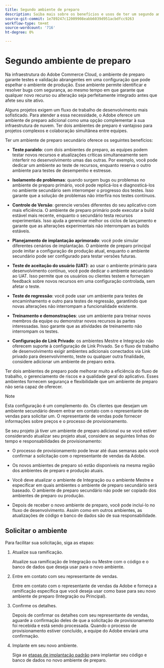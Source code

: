```yaml
---
title: Segundo ambiente de preparo
description: Saiba mais sobre os benefícios e usos de ter um segundo ambiente de preparo para testes paralelos, isolamento de problemas, controle de versão e muito mais.
source-git-commit: 1e789247c12009908eabb6039d951acbdfcc9263
workflow-type: tm+mt
source-wordcount: '716'
ht-degree: 0%

---
```


# Segundo ambiente de preparo

Na infraestrutura do Adobe Commerce Cloud, o ambiente de preparo garante testes e validação abrangentes em uma configuração que pode espelhar o ambiente de produção. Esse ambiente permite identificar e resolver bugs com segurança, ao mesmo tempo em que garante que qualquer novo recurso ou alteração seja perfeitamente integrado antes que afete seu site ativo.

Alguns projetos exigem um fluxo de trabalho de desenvolvimento mais sofisticado. Para atender a essa necessidade, o Adobe oferece um ambiente de preparo adicional como uma opção complementar à sua infraestrutura de nuvem. Ter dois ambientes de preparo é vantajoso para projetos complexos e colaboração simultânea entre equipes.

Ter um ambiente de preparo secundário oferece os seguintes benefícios:

- **Teste paralelo**: com dois ambientes de preparo, as equipes podem testar novos recursos e atualizações críticas simultaneamente sem interferir no desenvolvimento umas das outras. Por exemplo, você pode dedicar um ambiente ao teste de recursos, enquanto reserva o outro ambiente para testes de desempenho e estresse.

- **Isolamento de problemas**: quando surgem bugs ou problemas no ambiente de preparo primário, você pode replicá-los e diagnosticá-los no ambiente secundário sem interromper o progresso dos testes. Isso garante que a solução de problemas não interfira nos testes contínuos.

- **Controle de Versão**: gerencie versões diferentes do seu aplicativo com mais eficiência. O ambiente de preparo primário pode executar a build estável mais recente, enquanto o secundário testa recursos experimentais. Isso ajuda a gerenciar melhor os ciclos de lançamento e garante que as alterações experimentais não interrompam as builds estáveis.

- **Planejamento de implantação aprimorado**: você pode simular diferentes cenários de implantação. O ambiente de preparo principal pode imitar a configuração de produção atual, enquanto o ambiente secundário pode ser configurado para testar versões futuras.

- **Teste de aceitação do usuário (UAT)**: ao usar o ambiente primário para desenvolvimento contínuo, você pode dedicar o ambiente secundário ao UAT. Isso permite que os usuários ou clientes testem e forneçam feedback sobre novos recursos em uma configuração controlada, sem afetar o teste.

- **Teste de regressão**: você pode usar um ambiente para testes de encaminhamento e outro para testes de regressão, garantindo que novas alterações não interrompam a funcionalidade existente.

- **Treinamento e demonstrações**: use um ambiente para treinar novos membros da equipe ou demonstrar novos recursos às partes interessadas. Isso garante que as atividades de treinamento não interrompam os testes.

- **Configuração de Link Privado**: os ambientes Mestre e Integração não oferecem suporte à configuração de Link Privado. Se o fluxo de trabalho de desenvolvimento exigir ambientes adicionais conectados via Link privado para desenvolvimento, teste ou qualquer outra finalidade, considere adicionar um ambiente de preparo extra.

Ter dois ambientes de preparo pode melhorar muito a eficiência do fluxo de trabalho, o gerenciamento de riscos e a qualidade geral do aplicativo. Esses ambientes fornecem segurança e flexibilidade que um ambiente de preparo não seria capaz de oferecer.

>[!NOTE]
>
>Esta configuração é um complemento do. Os clientes que desejam um ambiente secundário devem entrar em contato com o representante de vendas para solicitar um. O representante de vendas pode fornecer informações sobre preços e o processo de provisionamento.

Se seu projeto já tiver um ambiente de preparo adicional ou se você estiver considerando atualizar seu projeto atual, considere as seguintes linhas do tempo e responsabilidades de provisionamento:

- O processo de provisionamento pode levar até duas semanas após você confirmar a solicitação com o representante de vendas da Adobe.

- Os novos ambientes de preparo só estão disponíveis na mesma região dos ambientes de preparo e produção atuais.

- Você deve atualizar o ambiente de Integração ou o ambiente Mestre e especificar em quais ambientes o ambiente de preparo secundário será baseado. O ambiente de preparo secundário não pode ser copiado dos ambientes de preparo ou produção.

- Depois de receber o novo ambiente de preparo, você pode incluí-lo no fluxo de desenvolvimento. Assim como em outros ambientes, as atualizações de código e banco de dados são de sua responsabilidade.

## Solicitar o ambiente

Para facilitar sua solicitação, siga as etapas:

1. Atualize sua ramificação.

   Atualize sua ramificação de Integração ou Mestre com o código e o banco de dados que deseja usar para o novo ambiente.

1. Entre em contato com seu representante de vendas.

   Entre em contato com o representante de vendas da Adobe e forneça a ramificação específica que você deseja usar como base para seu novo ambiente de preparo (Integração ou Principal).

1. Confirme os detalhes.

   Depois de confirmar os detalhes com seu representante de vendas, aguarde a confirmação deles de que a solicitação de provisionamento foi recebida e está sendo processada. Quando o processo de provisionamento estiver concluído, a equipe do Adobe enviará uma confirmação.

1. Implante em seu novo ambiente.

   Siga as [etapas de implantação padrão](../deploy/staging-production.md) para implantar seu código e banco de dados no novo ambiente de preparo.
